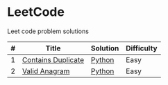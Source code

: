 # LeetCode
Leet code problem solutions 

|#|Title|Solution|Difficulty|
|---|---|---|---|
|1|[Contains Duplicate](https://leetcode.com/problems/contains-duplicate/description/)|[Python](https://github.com/disha9896/LeetCode/blob/main/contains_duplicate.py)|Easy|
|2|[Valid Anagram](https://leetcode.com/problems/valid-anagram/description/)|[Python](https://github.com/disha9896/LeetCode/blob/main/valid_anagram.py)|Easy|
